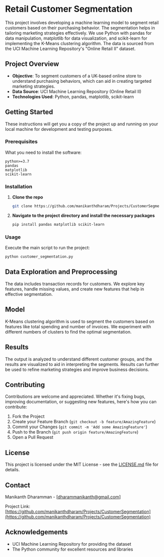 
# Retail Customer Segmentation

This project involves developing a machine learning model to segment retail customers based on their purchasing behavior. The segmentation helps in tailoring marketing strategies effectively. We use Python with pandas for data manipulation, matplotlib for data visualization, and scikit-learn for implementing the K-Means clustering algorithm. The data is sourced from the UCI Machine Learning Repository's "Online Retail II" dataset.

## Project Overview

- **Objective**: To segment customers of a UK-based online store to understand purchasing behaviors, which can aid in creating targeted marketing strategies.
- **Data Source**: UCI Machine Learning Repository (Online Retail II)
- **Technologies Used**: Python, pandas, matplotlib, scikit-learn

## Getting Started

These instructions will get you a copy of the project up and running on your local machine for development and testing purposes.

### Prerequisites

What you need to install the software:

```
python>=3.7
pandas
matplotlib
scikit-learn
```

### Installation

1. **Clone the repo**
   ```sh
   git clone https://github.com/manikanthdharam/Projects/CustomerSegmentation.git


   ```
2. **Navigate to the project directory and install the necessary packages**
   ```sh
   pip install pandas matplotlib scikit-learn
   ```

### Usage

Execute the main script to run the project:

```sh
python customer_segmentation.py
```

## Data Exploration and Preprocessing

The data includes transaction records for customers. We explore key features, handle missing values, and create new features that help in effective segmentation.

## Model

K-Means clustering algorithm is used to segment the customers based on features like total spending and number of invoices. We experiment with different numbers of clusters to find the optimal segmentation.

## Results

The output is analyzed to understand different customer groups, and the results are visualized to aid in interpreting the segments. Results can further be used to refine marketing strategies and improve business decisions.

## Contributing

Contributions are welcome and appreciated. Whether it's fixing bugs, improving documentation, or suggesting new features, here's how you can contribute:

1. Fork the Project
2. Create your Feature Branch (`git checkout -b feature/AmazingFeature`)
3. Commit your Changes (`git commit -m 'Add some AmazingFeature'`)
4. Push to the Branch (`git push origin feature/AmazingFeature`)
5. Open a Pull Request

## License

This project is licensed under the MIT License - see the [LICENSE.md](LICENSE) file for details.

## Contact

Manikanth Dharamman - [dharammanikanth@gmail.com]

Project Link: [https://github.com/manikanthdharam/Projects/CustomerSegmentation](https://github.com/manikanthdharam/Projects/CustomerSegmentation)

## Acknowledgements

- UCI Machine Learning Repository for providing the dataset
- The Python community for excellent resources and libraries
